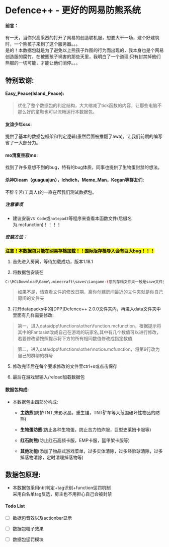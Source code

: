 # Defence++ - 更好的网易防熊系统

#### 前言：

有一天，当你兴高采烈的打开了网易的创造联机服，想要大干一场，建个好建筑时，一个熊孩子来到了这个服务器。。。  
是的！本数据包就是为了避免以上熊孩子炸图的行为而出现的，我本身也是个网易创造服的腐竹，在被熊孩子祸害的那些天里，我明白了一个道理:只有封禁掉他们熊服的一切可能，才能让他们消停。。。  

## 特别致谢:

#### Easy_Peace(Island_Peace):

> 优化了整个数据包的判定结构，大大缩减了tick函数的内容，让那些电脑不那么好的童鞋也可以流畅运行本数据包。  

#### 友谊少年sss:

提供了基本的数据包框架和判定逻辑(虽然后面被推翻了awa)，让我们前期的编写省了一大部分力。  

#### mo清夏空寂mo:

找到了许多意想不到的bug，特有的bug体质，同事也提供了生物蛋封禁的想法。  

#### 杀神Dieam（guaguajun），Ichdich，Meme_Man，Kegan等群友们:

不辞辛苦(工具人)的一直在帮我们测试数据包。  

##### 注意事项

+ 建议安装`VS Code`或`notepad3`等程序来查看本函数文件(后缀名为.mcfunction)！！！！  

##### 安装方法：

**<mark>注意！本数据包只能在网易存档加载！！国际版存档导入会有巨大bug！！！</mark>**

1. 首先进入房间，等待加载成功，版本1.18.1

2. 将数据包安装在  

```bash
C:\MCLDownload\Game\.minecraft\saves\Langame-(您的存档文件夹一般是save文件夹的第一个文件夹)\datapacks\  
```

> 如果不是，请查看文件的修改日期，离你创建房间最近的文件夹就是你自己房间的文件夹  

3. 打开datapacks中的[DPP]Defence++ 2.0.0文件夹内，再进入data文件夹中里面有几样需要修改:  

> 第一，进入data\dpp\functions\other\function.mcfunction，根据提示将其中的Fantasist改成自己在游戏的玩家名,其中有几个数值可以进行修改，若要修改请按照提示将下方的所有相同数值修改成指定数值  

> 第二，进入data\dpp\functions\other\notice.mcfunction，将第9行改为自己的群聊的群号

5. 修改完毕后在每个要求修改的文件里ctrl+s或点击保存

6. 最后在游戏里输入/reload加载数据包  

#### 数据包构成:

- 本数据包由四部分构成:  
  
  + **主防熊**(防护TNT,末影水晶，重生锚，TNT矿车等大范围破坏性物品的防熊)
  
  + **生物蛋防熊**(防止各种生物蛋，防止苦力怕炸服，巨型史莱姆卡服等)
  
  + **红石防熊**(防止红石高频卡服，EMP卡服，盔甲架卡服等)
  
  + **其他功能**(添加了物品式游戏菜单，过多实体清除，过多经验球清除，过多掉落物清除，定时清理掉落物等)  

## 数据包原理:

+ 本数据包采用nbt判定+tag识别+function惩罚机制  
  采用白名单tag反选，房主也不用担心自己会被封禁

#### Todo List

- [ ] 数据包音效以及actionbar显示

- [ ] 数据包粒子效果

- [ ] 数据包惩罚模块


